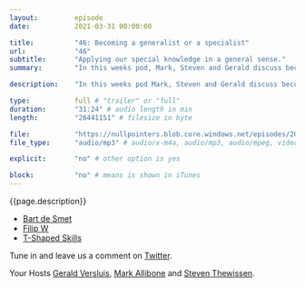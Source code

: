 ```yaml
---
layout:         episode
date: 			2021-03-31 00:00:00

title: 			"46: Becoming a generalist or a specialist"
url:        	"46"
subtitle: 		"Applying our special knowledge in a general sense."
summary: 		"In this weeks pod, Mark, Steven and Gerald discuss becoming a Generalist or a Specialist. What pays more? What are the pros and cons? Oh, and of course, Ts are discussed. So tune in and enjoy this special episode in a general sense."

description: 	"In this weeks pod Mark, Steven and Gerald discuss becoming a Generalist or a Specialist. What pays more? What are the pros and cons? Oh and of course Ts are discussed. So tune in and enjoy this special episode in a general sense."

type:			full # "trailer" or "full"
duration: 		"31:24" # audio length in min
length: 		"26441151" # filesize in byte

file: 			"https://nullpointers.blob.core.windows.net/episodes/20210331_GernilstVsSpecialist.mp3"
file_type: 		"audio/mp3" # audio/x-m4a, audio/mp3, audio/mpeg, video/quicktime, video/mp4, video/x-m4v, application/pdf, and document/x-epub

explicit: 		"no" # other option is yes

block: 			"no" # means is shown in iTunes
---
```


{{page.description}}

* [Bart de Smet](https://www.linkedin.com/in/bartdesmet)
* [Filip W](https://twitter.com/filip_woj)
* [T-Shaped Skills](https://en.wikipedia.org/wiki/T-shaped_skills)

Tune in and leave us a comment on [Twitter](https://twitter.com/nullpointersio).

Your Hosts [Gerald Versluis](https://twitter.com/jfversluis), [Mark Allibone](https://twitter.com/mallibone) and [Steven Thewissen](https://twitter.com/devnl).

